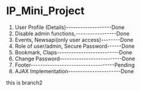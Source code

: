 # IP_Mini_Project

1. User Profile (Details)-------------------Done
2. Disable admin functions,-----------------Done
3. Events, Newsapi(only user access)--------Done
4. Role of user/admin, Secure Password------Done
5. Bookmark, Claps--------------------------Done
6. Change Password--------------------------Done
7. Footer-----------------------------------Pending
8. AJAX Implementation----------------------Done

this is branch2
